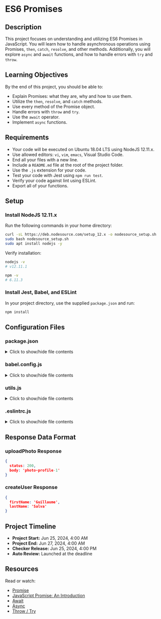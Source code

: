# ES6 Promises

## Description

This project focuses on understanding and utilizing ES6 Promises in JavaScript. You will learn how to handle asynchronous operations using Promises, `then`, `catch`, `resolve`, and other methods. Additionally, you will explore `async` and `await` functions, and how to handle errors with `try` and `throw`.

## Learning Objectives

By the end of this project, you should be able to:

- Explain Promises: what they are, why and how to use them.
- Utilize the `then`, `resolve`, and `catch` methods.
- Use every method of the Promise object.
- Handle errors with `throw` and `try`.
- Use the `await` operator.
- Implement `async` functions.

## Requirements

- Your code will be executed on Ubuntu 18.04 LTS using NodeJS 12.11.x.
- Use allowed editors: `vi`, `vim`, `emacs`, Visual Studio Code.
- End all your files with a new line.
- Include a `README.md` file at the root of the project folder.
- Use the `.js` extension for your code.
- Test your code with Jest using `npm run test`.
- Verify your code against lint using ESLint.
- Export all of your functions.

## Setup

### Install NodeJS 12.11.x

Run the following commands in your home directory:

```sh
curl -sL https://deb.nodesource.com/setup_12.x -o nodesource_setup.sh
sudo bash nodesource_setup.sh
sudo apt install nodejs -y
```

Verify installation:

```sh
nodejs -v
# v12.11.1

npm -v
# 6.11.3
```

### Install Jest, Babel, and ESLint

In your project directory, use the supplied `package.json` and run:

```sh
npm install
```

## Configuration Files

### package.json

<details>
<summary>Click to show/hide file contents</summary>

```json
{
  "name": "es6-promises",
  "version": "1.0.0",
  "description": "",
  "main": "index.js",
  "scripts": {
    "test": "jest",
    "lint": "eslint ."
  },
  "dependencies": {
  },
  "devDependencies": {
    "@babel/cli": "^7.8.4",
    "@babel/core": "^7.8.4",
    "@babel/preset-env": "^7.8.4",
    "babel-jest": "^25.1.0",
    "eslint": "^6.8.0",
    "jest": "^25.1.0"
  },
  "author": "",
  "license": "ISC"
}
```

</details>

### babel.config.js

<details>
<summary>Click to show/hide file contents</summary>

```js
module.exports = {
  presets: [
    [
      '@babel/preset-env',
      {
        targets: {
          node: 'current',
        },
      },
    ],
  ],
};
```

</details>

### utils.js

<details>
<summary>Click to show/hide file contents</summary>

```js
export function uploadPhoto() {
  return Promise.resolve({
    status: 200,
    body: 'photo-profile-1',
  });
}

export function createUser() {
  return Promise.resolve({
    firstName: 'Guillaume',
    lastName: 'Salva',
  });
}
```

</details>

### .eslintrc.js

<details>
<summary>Click to show/hide file contents</summary>

```js
module.exports = {
  env: {
    browser: true,
    es6: true,
    node: true,
    jest: true,
  },
  extends: ['airbnb-base', 'plugin:jest/recommended'],
  globals: {
    Atomics: 'readonly',
    SharedArrayBuffer: 'readonly',
  },
  parserOptions: {
    ecmaVersion: 2018,
    sourceType: 'module',
  },
  plugins: ['jest'],
  rules: {
    'no-console': 'off',
    'no-shadow': 'off',
    'no-restricted-syntax': ['error', 'ForInStatement', 'LabeledStatement', 'WithStatement'],
  },
};
```

</details>

## Response Data Format

### uploadPhoto Response

```json
{
  status: 200,
  body: 'photo-profile-1'
}
```

### createUser Response

```json
{
  firstName: 'Guillaume',
  lastName: 'Salva'
}
```

## Project Timeline

- **Project Start:** Jun 25, 2024, 4:00 AM
- **Project End:** Jun 27, 2024, 4:00 AM
- **Checker Release:** Jun 25, 2024, 4:00 PM
- **Auto Review:** Launched at the deadline

## Resources

Read or watch:

- [Promise](https://developer.mozilla.org/en-US/docs/Web/JavaScript/Reference/Global_Objects/Promise)
- [JavaScript Promise: An Introduction](https://developers.google.com/web/fundamentals/primers/promises)
- [Await](https://developer.mozilla.org/en-US/docs/Web/JavaScript/Reference/Operators/await)
- [Async](https://developer.mozilla.org/en-US/docs/Web/JavaScript/Reference/Statements/async_function)
- [Throw / Try](https://developer.mozilla.org/en-US/docs/Web/JavaScript/Reference/Statements/throw)

